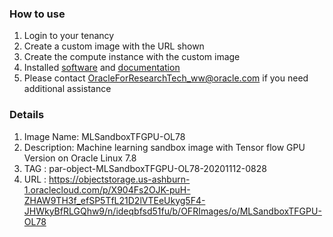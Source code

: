 ### How to use
1. Login to your tenancy
2. Create a custom image with the URL shown
3. Create the compute instance with the custom image 
4. Installed [software](https://github.com/OracleForResearch/Research-Image-Sandbox/blob/main/SoftwareAndVersion) and [documentation](https://github.com/OracleForResearch/Research-Image-Sandbox)
5. Please contact OracleForResearchTech_ww@oracle.com if you need additional assistance

### Details
1. Image Name: MLSandboxTFGPU-OL78
2. Description: Machine learning sandbox image with Tensor flow GPU Version on Oracle Linux 7.8
3. TAG : par-object-MLSandboxTFGPU-OL78-20201112-0828
4. URL : https://objectstorage.us-ashburn-1.oraclecloud.com/p/X904Fs2OJK-puH-ZHAW9TH3f_efSP5TfL21D2lVTEeUkyg5F4-JHWkyBfRLGQhw9/n/ideqbfsd51fu/b/OFRImages/o/MLSandboxTFGPU-OL78
